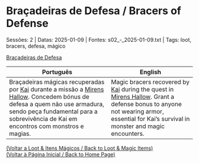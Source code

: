 
# Braçadeiras de Defesa / Bracers of Defense

Sessões: 2 | Datas: 2025-01-09 | Fontes: s02_-_2025-01-09.txt | Tags: loot, bracers, defesa, mágico

[Braçadeiras de Defesa](bracers_of_defense.png)

| Português | English |
|-----------|---------|
| Braçadeiras mágicas recuperadas por [Kai](kai.md) durante a missão a [Mirens Hallow](mirens_hallow.md). Concedem bónus de defesa a quem não use armadura, sendo peça fundamental para a sobrevivência de Kai em encontros com monstros e magias. | Magic bracers recovered by [Kai](kai.md) during the quest in [Mirens Hallow](mirens_hallow.md). Grant a defense bonus to anyone not wearing armor, essential for Kai’s survival in monster and magic encounters. |

[(Voltar a Loot & Itens Mágicos / Back to Loot & Magic Items)](loot.md)  
[(Voltar à Página Inicial / Back to Home Page)](home.md)

